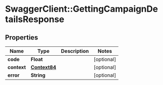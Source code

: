 # SwaggerClient::GettingCampaignDetailsResponse

## Properties
Name | Type | Description | Notes
------------ | ------------- | ------------- | -------------
**code** | **Float** |  | [optional] 
**context** | [**Context84**](Context84.md) |  | [optional] 
**error** | **String** |  | [optional] 



